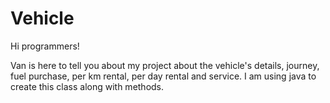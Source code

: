 # Vehicle

Hi programmers!

Van is here to tell you about my project about the vehicle's details, journey, fuel purchase, per km rental, per day rental and service. I am using java to create this class along with methods.

